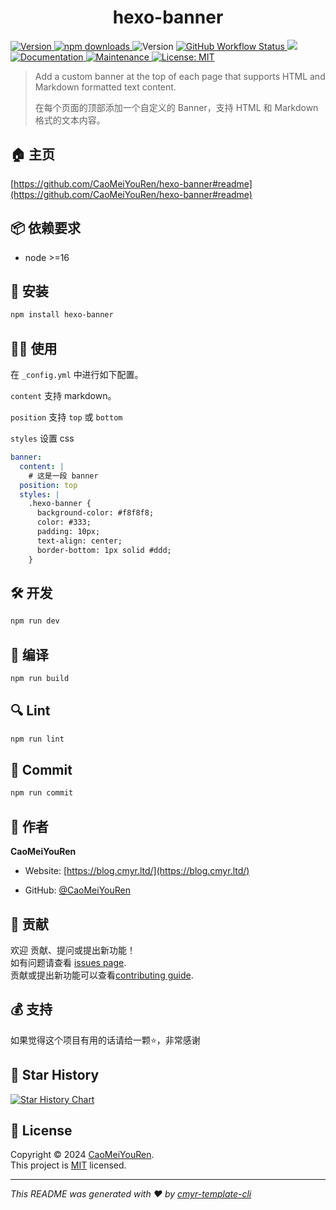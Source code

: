 <h1 align="center">hexo-banner </h1>
<p>
  <a href="https://www.npmjs.com/package/hexo-banner" target="_blank">
    <img alt="Version" src="https://img.shields.io/npm/v/hexo-banner.svg">
  </a>
  <a href="https://www.npmjs.com/package/hexo-banner" target="_blank">
    <img alt="npm downloads" src="https://img.shields.io/npm/dt/hexo-banner?label=npm%20downloads&color=yellow">
  </a>
  <img alt="Version" src="https://img.shields.io/github/package-json/v/CaoMeiYouRen/hexo-banner.svg" />
  <a href="https://github.com/CaoMeiYouRen/hexo-banner/actions?query=workflow%3ARelease" target="_blank">
    <img alt="GitHub Workflow Status" src="https://img.shields.io/github/actions/workflow/status/CaoMeiYouRen/hexo-banner/release.yml?branch=master">
  </a>
  <img src="https://img.shields.io/badge/node-%3E%3D16-blue.svg" />
  <a href="https://github.com/CaoMeiYouRen/hexo-banner#readme" target="_blank">
    <img alt="Documentation" src="https://img.shields.io/badge/documentation-yes-brightgreen.svg" />
  </a>
  <a href="https://github.com/CaoMeiYouRen/hexo-banner/graphs/commit-activity" target="_blank">
    <img alt="Maintenance" src="https://img.shields.io/badge/Maintained%3F-yes-green.svg" />
  </a>
  <a href="https://github.com/CaoMeiYouRen/hexo-banner/blob/master/LICENSE" target="_blank">
    <img alt="License: MIT" src="https://img.shields.io/github/license/CaoMeiYouRen/hexo-banner?color=yellow" />
  </a>
</p>


> Add a custom banner at the top of each page that supports HTML and Markdown formatted text content.
>
> 在每个页面的顶部添加一个自定义的 Banner，支持 HTML 和 Markdown 格式的文本内容。

## 🏠 主页

[https://github.com/CaoMeiYouRen/hexo-banner#readme](https://github.com/CaoMeiYouRen/hexo-banner#readme)


## 📦 依赖要求


- node >=16

## 🚀 安装

```sh
npm install hexo-banner
```

## 👨‍💻 使用

在 `_config.yml` 中进行如下配置。

`content` 支持 markdown。

`position` 支持 `top` 或 `bottom`

`styles` 设置 css

```yml
banner:
  content: |
    # 这是一段 banner
  position: top
  styles: |
    .hexo-banner {
      background-color: #f8f8f8;
      color: #333;
      padding: 10px;
      text-align: center;
      border-bottom: 1px solid #ddd;
    }
```

## 🛠️ 开发

```sh
npm run dev
```

## 🔧 编译

```sh
npm run build
```

## 🔍 Lint

```sh
npm run lint
```

## 💾 Commit

```sh
npm run commit
```


## 👤 作者


**CaoMeiYouRen**

* Website: [https://blog.cmyr.ltd/](https://blog.cmyr.ltd/)

* GitHub: [@CaoMeiYouRen](https://github.com/CaoMeiYouRen)


## 🤝 贡献

欢迎 贡献、提问或提出新功能！<br />如有问题请查看 [issues page](https://github.com/CaoMeiYouRen/hexo-banner/issues). <br/>贡献或提出新功能可以查看[contributing guide](https://github.com/CaoMeiYouRen/hexo-banner/blob/master/CONTRIBUTING.md).

## 💰 支持

如果觉得这个项目有用的话请给一颗⭐️，非常感谢

## 🌟 Star History

[![Star History Chart](https://api.star-history.com/svg?repos=CaoMeiYouRen/hexo-banner&type=Date)](https://star-history.com/#CaoMeiYouRen/hexo-banner&Date)

## 📝 License

Copyright © 2024 [CaoMeiYouRen](https://github.com/CaoMeiYouRen).<br />
This project is [MIT](https://github.com/CaoMeiYouRen/hexo-banner/blob/master/LICENSE) licensed.

***
_This README was generated with ❤️ by [cmyr-template-cli](https://github.com/CaoMeiYouRen/cmyr-template-cli)_

